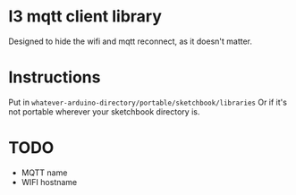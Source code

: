 # I3 mqtt client library

Designed to hide the wifi and mqtt reconnect, as it doesn't matter.


# Instructions

Put in `whatever-arduino-directory/portable/sketchbook/libraries`
Or if it's not portable wherever your sketchbook directory is.


# TODO

- MQTT name
- WIFI hostname

